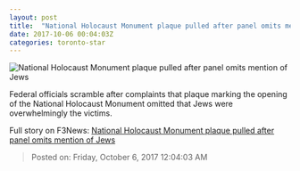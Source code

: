 ```yaml
---
layout: post
title:  "National Holocaust Monument plaque pulled after panel omits mention of Jews"
date: 2017-10-06 00:04:03Z
categories: toronto-star
---
```


![National Holocaust Monument plaque pulled after panel omits mention of Jews](https://www.thestar.com/content/dam/thestar/news/canada/2017/10/05/plaque-pulled-after-national-holocaust-monument-in-ottawa-omits-mention-of-jews/national_holocaust_monument.jpg)

Federal officials scramble after complaints that plaque marking the opening of the National Holocaust Monument omitted that Jews were overwhelmingly the victims.


Full story on F3News: [National Holocaust Monument plaque pulled after panel omits mention of Jews](http://www.f3nws.com/n/yQc3cH)

> Posted on: Friday, October 6, 2017 12:04:03 AM
